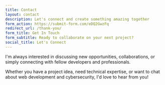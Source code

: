 ```yaml
---
title: Contact
layout: contact
description: Let's connect and create something amazing together
form_action: https://submit-form.com/eDQ2GwzFq
redirect_url: /thank-you/
form_title: Get In Touch
form_subtitle: Ready to collaborate on your next project?
social_title: Let's Connect
---
```


I'm always interested in discussing new opportunities, collaborations, or simply connecting with fellow developers and professionals.

Whether you have a project idea, need technical expertise, or want to chat about web development and cybersecurity, I'd love to hear from you!